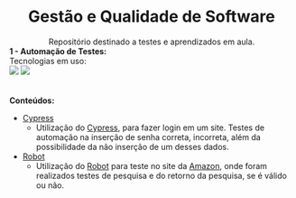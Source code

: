 <h1 align=center>Gestão e Qualidade de Software</h1>
<div align=center>Repositório destinado a testes e aprendizados em aula.</div>
<strong>1 - Automação de Testes:</strong><br>
Tecnologias em uso:
<div>
    <img src="https://img.shields.io/badge/Cypress-green">
    <img src="https://img.shields.io/badge/Robot-blue">
</div>
<br></br>
<strong>Conteúdos:</strong>

* [Cypress](AULA_01)
  * Utilização do [Cypress](https://www.cypress.io), para fazer login em um site. Testes de automação na inserção de senha correta, incorreta, além da possibilidade da não inserção de um desses dados.
* [Robot](AULA_02)
  * Utilização do [Robot](https://robotframework.org) para teste no site da [Amazon](https://www.amazon.com.br), onde foram realizados testes de pesquisa e do retorno da pesquisa, se é válido ou não.
<br></br>


